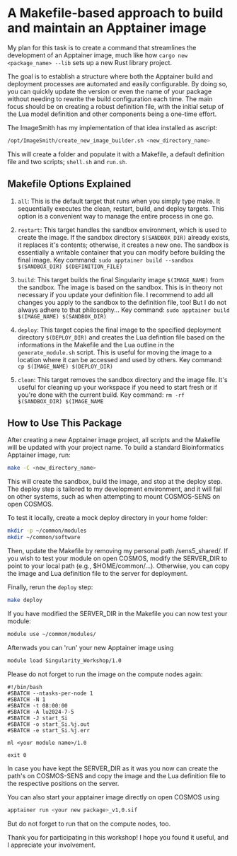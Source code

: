# A Makefile-based approach to build and maintain an Apptainer image

My plan for this task is to create a command that streamlines the development of an Apptainer image, much like how ``cargo new <package_name> --lib`` sets up a new Rust library project.


The goal is to establish a structure where both the Apptainer build and deployment processes are automated and easily configurable. By doing so, you can quickly update the version or even the name of your package without needing to rewrite the build configuration each time. The main focus should be on creating a robust definition file, with the initial setup of the Lua model definition and other components being a one-time effort.

The ImageSmith has my implementation of that idea installed as ascript:

```bash
/opt/ImageSmith/create_new_image_builder.sh <new_directory_name>
```

This will create a folder and populate it with a Makefile, a default definition file and two scripts; ``shell.sh`` and ``run.sh``. 


## Makefile Options Explained

   1. ``all``:
    This is the default target that runs when you simply type make. It sequentially executes the clean, restart, build, and deploy targets. This option is a convenient way to manage the entire process in one go.

   2. ``restart``:
    This target handles the sandbox environment, which is used to create the image. If the sandbox directory ``$(SANDBOX_DIR)`` already exists, it replaces it's contents; otherwise, it creates a new one. The sandbox is essentially a writable container that you can modify before building the final image.
        Key command: ``sudo apptainer build --sandbox $(SANDBOX_DIR) $(DEFINITION_FILE)``

   3. ``build``:
    This target builds the final Singularity image ``$(IMAGE_NAME)`` from the sandbox. The image is based on the sandbox. This is in theory not necessary if you update your definition file. I recommend to add all changes you apply to the sandbox to the definition file, too! But I do not always adhere to that philosophy...
        Key command: ``sudo apptainer build $(IMAGE_NAME) $(SANDBOX_DIR)``

   4. ``deploy``:
    This target copies the final image to the specified deployment directory ``$(DEPLOY_DIR)`` and creates the Lua defintion file based on the informations in the Makefile and the Lua outline in the ``generate_module.sh`` script. This is useful for moving the image to a location where it can be accessed and used by others.
        Key command: ``cp $(IMAGE_NAME) $(DEPLOY_DIR)``

   5. ``clean``:
    This target removes the sandbox directory and the image file. It's useful for cleaning up your workspace if you need to start fresh or if you're done with the current build.
        Key command: ``rm -rf $(SANDBOX_DIR) $(IMAGE_NAME``


## How to Use This Package

After creating a new Apptainer image project, all scripts and the Makefile will be updated with your project name. To build a standard Bioinformatics Apptainer image, run:

```bash
make -C <new_directory_name>
```

This will create the sandbox, build the image, and stop at the deploy step. The deploy step is tailored to my development environment, and it will fail on other systems, such as when attempting to mount COSMOS-SENS on open COSMOS.

To test it locally, create a mock deploy directory in your home folder:
```bash
mkdir -p ~/common/modules 
mkdir ~/common/software
```

Then, update the Makefile by removing my personal path /sens5_shared/. If you wish to test your module on open COSMOS, modify the SERVER_DIR to point to your local path (e.g., $HOME/common/...). Otherwise, you can copy the image and Lua definition file to the server for deployment.

Finally, rerun the ``deploy`` step:
```bash
make deploy
```

If you have modified the SERVER_DIR in the Makefile you can now test your module:

```bash
module use ~/common/modules/
```

Afterwads you can 'run' your new Apptainer image using 

```bash
module load Singularity_Workshop/1.0
```

Please do not forget to run the image on the compute nodes again:
```text
#!/bin/bash
#SBATCH --ntasks-per-node 1
#SBATCH -N 1
#SBATCH -t 08:00:00
#SBATCH -A lu2024-7-5
#SBATCH -J start_Si
#SBATCH -o start_Si.%j.out
#SBATCH -e start_Si.%j.err

ml <your module name>/1.0

exit 0
```

In case you have kept the SERVER_DIR as it was you now can create the path's on COSMOS-SENS and copy the image and the Lua definition file to the respective positions on the server.

You can also start your apptainer image directly on open COSMOS using
```bash
apptainer run <your new package>_v1,0.sif
``` 
But do not forget to run that on the compute nodes, too.



Thank you for participating in this workshop! I hope you found it useful, and I appreciate your involvement.